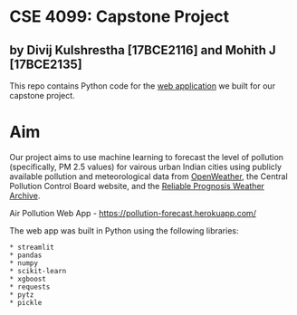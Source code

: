 # CSE 4099: Capstone Project
## by Divij Kulshrestha [17BCE2116] and Mohith J [17BCE2135]

This repo contains Python code for the [web application](https://pollution-forecast.herokuapp.com/) we built for our capstone project. 

# Aim
Our project aims to use machine learning to forecast the level of pollution (specifically, PM 2.5 values) for vairous urban Indian cities using publicly available pollution and meteorological data from [OpenWeather](https://openweathermap.org/), the Central Pollution Control Board website, and the [Reliable Prognosis Weather Archive](https://rp5.ru).

Air Pollution Web App - https://pollution-forecast.herokuapp.com/

The web app was built in Python using the following libraries:

    * streamlit
    * pandas
    * numpy
    * scikit-learn
    * xgboost
    * requests
    * pytz
    * pickle
